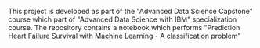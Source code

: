 This project is developed as part of the "Advanced Data Science Capstone" course which part of "Advanced Data Science with IBM" specialization course. 
The repository contains a notebook which performs "Prediction Heart Failure Survival with Machine Learning -  A classification problem" 
